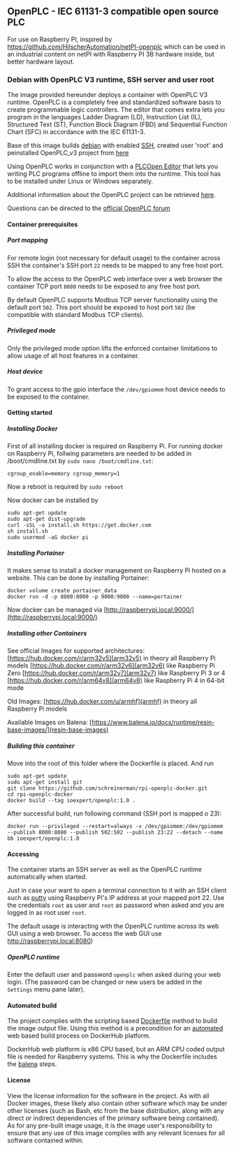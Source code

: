 ## OpenPLC - IEC 61131-3 compatible open source PLC

For use on Raspberry PI, inspired by https://github.com/HilscherAutomation/netPI-openplc which can be used in an industrial content on netPI with Raspberry PI 3B hardware inside, but better hardware layout.

### Debian with OpenPLC V3 runtime, SSH server and user root

The image provided hereunder deploys a container with OpenPLC V3 runtime. OpenPLC is a completely free and standardized software basis to create programmable logic controllers. The editor that comes extra lets you program in the languages Ladder Diagram (LD), Instruction List (IL), Structured Text (ST), Function Block Diagram (FBD) and Sequential Function Chart (SFC) in accordance with the IEC 61131-3.

Base of this image builds [debian](https://www.balena.io/docs/reference/base-images/base-images/) with enabled [SSH](https://en.wikipedia.org/wiki/Secure_Shell), created user 'root' and peinstalled OpenPLC_v3 project from [here](https://github.com/thiagoralves/OpenPLC_v3)

Using OpenPLC works in conjunction with a [PLCOpen Editor](http://www.openplcproject.com/plcopen-editor) that lets you writing PLC programs offline to import them into the runtime. This tool has to be installed under Linux or Windows separately.

Additional information about the OpenPLC project can be retrieved [here](http://www.openplcproject.com/).

Questions can be directed to the [official OpenPLC forum](https://openplc.discussion.community/)

#### Container prerequisites

##### Port mapping

For remote login (not necessary for default usage) to the container across SSH the container's SSH port `22` needs to be mapped to any free host port.

To allow the access to the OpenPLC web interface over a web browser the container TCP port `8080` needs to be exposed to any free host port.

By default OpenPLC supports Modbus TCP server functionality using the default port `502`. This port should be exposed to host port `502` (be compatible with standard Modbus TCP clients).

##### Privileged mode

Only the privileged mode option lifts the enforced container limitations to allow usage of all host features in a container.

##### Host device

To grant access to the gpio interface the `/dev/gpiomem` host device needs to be exposed to the container.

#### Getting started

##### Installing Docker

First of all installing docker is required on Raspberry Pi. For running docker on Raspberry Pi, follwing parameters are needed to be added in /boot/cmdline.txt by
`sudo nano /boot/cmdline.txt`:

```
cgroup_enable=memory cgroup_memory=1
```

Now a reboot is required by `sudo reboot`

Now docker can be installed by
```
sudo apt-get update
sudo apt-get dist-upgrade
curl -sSL -o install.sh https://get.docker.com
sh install.sh
sudo usermod -aG docker pi
```

##### Installing Portainer

It makes sense to install a docker management on Raspberry Pi hosted on a website. This can be done by installing Portainer:

```
docker volume create portainer_data
docker run -d -p 8000:8000 -p 9000:9000 --name=portainer
```

Now docker can be managed via [http://raspberrypi.local:9000/](http://raspberrypi.local:9000/)

##### Installing other Containers

See official Images for supported architectures:
[https://hub.docker.com/r/arm32v5](arm32v5) in theory all Raspberry Pi models
[https://hub.docker.com/r/arm32v6](arm32v6) like Raspberry Pi Zero
[https://hub.docker.com/r/arm32v7](arm32v7) like Raspberry Pi 3 or 4
[https://hub.docker.com/r/arm64v8](arm64v8) like Raspberry Pi 4 in 64-bit mode

Old Images:
[https://hub.docker.com/u/armhf](armhf) in theory all Raspberry Pi models

Available Images on Balena:
[https://www.balena.io/docs/runtime/resin-base-images/](resin-base-images)

##### Building this container

Move into the root of this folder where the Dockerfile is placed. And run

```
sudo apt-get update
sudo apt-get install git
git clone https://github.com/schreinerman/rpi-openplc-docker.git
cd rpi-openplc-docker
docker build --tag ioexpert/openplc:1.0 .
```

After successful build, run following command (SSH port is mapped o 23):

```
docker run --privileged --restart=always -v /dev/gpiomem:/dev/gpiomem --publish 8080:8080 --publish 502:502 --publish 23:22 --detach --name bb ioexpert/openplc:1.0
```

#### Accessing

The container starts an SSH server as well as the OpenPLC runtime automatically when started.

Just in case your want to open a terminal connection to it with an SSH client such as [putty](http://www.putty.org/) using Raspberry PI's IP address at your mapped port 22. Use the credentials `root` as user and `root` as password when asked and you are logged in as root user `root`.

The default usage is interacting with the OpenPLC runtime across its web GUI using a web browser. To access the web GUI use http://raspberrypi.local:8080)

##### OpenPLC runtime

Enter the default user and password `openplc` when asked during your web login. (The password can be changed or new users be added in the `Settings` menu pane later).

#### Automated build

The project complies with the scripting based [Dockerfile](https://docs.docker.com/engine/reference/builder/) method to build the image output file. Using this method is a precondition for an [automated](https://docs.docker.com/docker-hub/builds/) web based build process on DockerHub platform.

DockerHub web platform is x86 CPU based, but an ARM CPU coded output file is needed for Raspberry systems. This is why the Dockerfile includes the [balena](https://balena.io/blog/building-arm-containers-on-any-x86-machine-even-dockerhub/) steps.

#### License

View the license information for the software in the project. As with all Docker images, these likely also contain other software which may be under other licenses (such as Bash, etc from the base distribution, along with any direct or indirect dependencies of the primary software being contained).
As for any pre-built image usage, it is the image user's responsibility to ensure that any use of this image complies with any relevant licenses for all software contained within.
